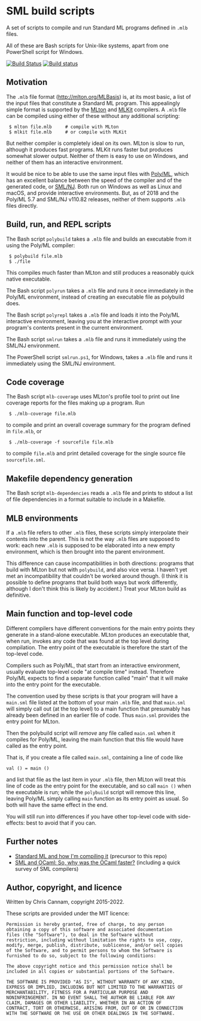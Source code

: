 
SML build scripts
==================

A set of scripts to compile and run Standard ML programs defined in
`.mlb` files.

All of these are Bash scripts for Unix-like systems, apart from one
PowerShell script for Windows.

[![Build Status](https://travis-ci.org/cannam/sml-buildscripts.svg?branch=master)](https://travis-ci.org/cannam/sml-buildscripts)
[![Build status](https://ci.appveyor.com/api/projects/status/0tdilpimotvv71yp/branch/master?svg=true)](https://ci.appveyor.com/project/cannam/sml-buildscripts/branch/master)


Motivation
----------

The `.mlb` file format (http://mlton.org/MLBasis) is, at its most
basic, a list of the input files that constitute a Standard ML
program. This appealingly simple format is supported by the
[MLton](http://mlton.org) and [MLKit](http://www.elsman.com/mlkit/)
compilers. A `.mlb` file can be compiled using either of these without
any additional scripting:

```
 $ mlton file.mlb     # compile with MLton
 $ mlkit file.mlb     # or compile with MLKit
```

But neither compiler is completely ideal on its own. MLton is slow to
run, although it produces fast programs. MLKit runs faster but
produces somewhat slower output. Neither of them is easy to use on
Windows, and neither of them has an interactive environment.

It would be nice to be able to use the same input files with
[Poly/ML](http://polyml.org/), which has an excellent balance between
the speed of the compiler and of the generated code, or
[SML/NJ](http://smlnj.org/). Both run on Windows as well as Linux and
macOS, and provide interactive environments. But, as of 2018 and the
Poly/ML 5.7 and SML/NJ v110.82 releases, neither of them supports
`.mlb` files directly.


Build, run, and REPL scripts
----------------------------

The Bash script `polybuild` takes a `.mlb` file and builds an
executable from it using the Poly/ML compiler:

```
 $ polybuild file.mlb
 $ ./file
```

This compiles much faster than MLton and still produces a reasonably
quick native executable.

The Bash script `polyrun` takes a `.mlb` file and runs it once
immediately in the Poly/ML environment, instead of creating an
executable file as polybuild does.

The Bash script `polyrepl` takes a `.mlb` file and loads it into the
Poly/ML interactive environment, leaving you at the interactive prompt
with your program's contents present in the current environment.

The Bash script `smlrun` takes a `.mlb` file and runs it immediately
using the SML/NJ environment.

The PowerShell script `smlrun.ps1`, for Windows, takes a `.mlb` file
and runs it immediately using the SML/NJ environment.


Code coverage
-------------

The Bash script `mlb-coverage` uses MLton's profile tool to print out
line coverage reports for the files making up a program. Run

```
 $ ./mlb-coverage file.mlb
```

to compile and print an overall coverage summary for the program
defined in `file.mlb`, or

```
 $ ./mlb-coverage -f sourcefile file.mlb
```

to compile `file.mlb` and print detailed coverage for the single
source file `sourcefile.sml`.


Makefile dependency generation
------------------------------

The Bash script `mlb-dependencies` reads a `.mlb` file and prints to
stdout a list of file dependencies in a format suitable to include in
a Makefile.


MLB environments
----------------

If a `.mlb` file refers to other `.mlb` files, these scripts simply
interpolate their contents into the parent. This is not the way `.mlb`
files are supposed to work: each new `.mlb` is supposed to be
elaborated into a new empty environment, which is then brought into
the parent environment.

This difference can cause incompatibilities in both directions:
programs that build with MLton but not with `polybuild`, and also vice
versa. I haven't yet met an incompatibility that couldn't be worked
around though. (I think it is possible to define programs that build
both ways but work differently, although I don't think this is likely
by accident.) Treat your MLton build as definitive.


Main function and top-level code
--------------------------------

Different compilers have different conventions for the main entry
points they generate in a stand-alone executable. MLton produces an
executable that, when run, invokes any code that was found at the top
level during compilation. The entry point of the executable is
therefore the start of the top-level code.

Compilers such as Poly/ML, that start from an interactive environment,
usually evaluate top-level code "at compile time" instead. Therefore
Poly/ML expects to find a separate function called "main" that it will
make into the entry point for the executable.

The convention used by these scripts is that your program will have a
`main.sml` file listed at the bottom of your main `.mlb` file, and
that `main.sml` will simply call out (at the top level) to a main
function that presumably has already been defined in an earlier file
of code. Thus `main.sml` provides the entry point for MLton.

Then the polybuild script will *remove* any file called `main.sml`
when it compiles for Poly/ML, leaving the main function that this file
would have called as the entry point.

That is, if you create a file called `main.sml`, containing a line of
code like

```
val () = main ()
```

and list that file as the last item in your `.mlb` file, then MLton
will treat this line of code as the entry point for the executable,
and so call `main ()` when the executable is run; while the
`polybuild` script will remove this line, leaving Poly/ML simply
calling `main` function as its entry point as usual. So both will have
the same effect in the end.

You will still run into differences if you have other top-level code
with side-effects: best to avoid that if you can.


Further notes
-------------

* [Standard ML and how I'm compiling it](https://thebreakfastpost.com/2015/06/10/standard-ml-and-how-im-compiling-it/) (precursor to this repo)
* [SML and OCaml: So, why was the OCaml faster?](https://thebreakfastpost.com/2015/05/10/sml-and-ocaml-so-why-was-the-ocaml-faster/) (including a quick survey of SML compilers)


Author, copyright, and licence
------------------------------

Written by Chris Cannam, copyright 2015-2022.

These scripts are provided under the MIT licence:

    Permission is hereby granted, free of charge, to any person
    obtaining a copy of this software and associated documentation
    files (the "Software"), to deal in the Software without
    restriction, including without limitation the rights to use, copy,
    modify, merge, publish, distribute, sublicense, and/or sell copies
    of the Software, and to permit persons to whom the Software is
    furnished to do so, subject to the following conditions:

    The above copyright notice and this permission notice shall be
    included in all copies or substantial portions of the Software.

    THE SOFTWARE IS PROVIDED "AS IS", WITHOUT WARRANTY OF ANY KIND,
    EXPRESS OR IMPLIED, INCLUDING BUT NOT LIMITED TO THE WARRANTIES OF
    MERCHANTABILITY, FITNESS FOR A PARTICULAR PURPOSE AND
    NONINFRINGEMENT. IN NO EVENT SHALL THE AUTHOR BE LIABLE FOR ANY
    CLAIM, DAMAGES OR OTHER LIABILITY, WHETHER IN AN ACTION OF
    CONTRACT, TORT OR OTHERWISE, ARISING FROM, OUT OF OR IN CONNECTION
    WITH THE SOFTWARE OR THE USE OR OTHER DEALINGS IN THE SOFTWARE.


